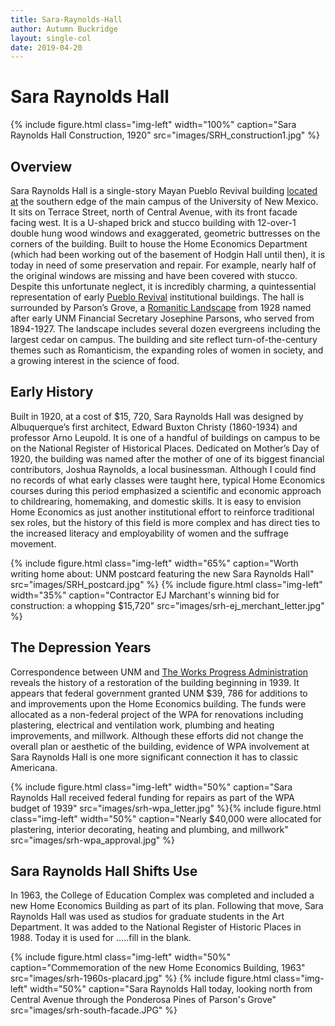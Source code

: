```yaml
---
title: Sara-Raynolds-Hall
author: Autumn Buckridge
layout: single-col
date: 2019-04-20
---
```



# Sara Raynolds Hall

{% include figure.html class="img-left" width="100%" caption="Sara Raynolds Hall Construction, 1920" src="images/SRH_construction1.jpg" %}

## Overview 

Sara Raynolds Hall is a single-story Mayan Pueblo Revival building [located at](https://www.google.com/maps/place/Sara+Raynolds+Hall+(Classroom+Building),+2000+Redondo+S+Dr,+Albuquerque,+NM+87106/@35.081471,-106.6261518,17z/data=!3m1!4b1!4m5!3m4!1s0x87220b60b7f0a033:0xc77f4694198c1582!8m2!3d35.0814666!4d-106.6239631) the southern edge of the main campus of the University of New Mexico. It sits on Terrace Street, north of Central Avenue, with its front facade facing west. It is a U-shaped brick and stucco building with 12-over-1 double hung wood windows and exaggerated, geometric buttresses on the corners of the building. Built to house the Home Economics Department (which had been working out of the basement of Hodgin Hall until then), it is today in need of some preservation and repair. For example, nearly half of the original windows are missing and have been covered with stucco. Despite this unfortunate neglect, it is incredibly charming, a quintessential representation of early [Pueblo Revival](https://en.wikipedia.org/wiki/Pueblo_Revival_architecture) institutional buildings. The hall is surrounded by Parson’s Grove, a [Romanitic Landscape](https://www.themorgan.org/exhibitions/romantic-gardens) from 1928 named after early UNM Financial Secretary Josephine Parsons, who served from 1894-1927. The landscape includes several dozen evergreens including the largest cedar on campus. The building and site reflect turn-of-the-century themes such as Romanticism, the expanding roles of women in society, and a growing interest in the science of food. 

## Early History


Built in 1920, at a cost of $15, 720, Sara Raynolds Hall was designed by Albuquerque’s first architect, Edward Buxton Christy (1860-1934) and professor Arno Leupold. It is one of a handful of buildings on campus to be on the National Register of Historical Places. Dedicated on Mother’s Day of 1920, the building was named after the mother of one of its biggest financial contributors, Joshua Raynolds, a local businessman. Although I could find no records of what early classes were taught here, typical Home Economics courses during this period emphasized a scientific and economic approach to childrearing, homemaking, and domestic skills. It is easy to envision Home Economics as just another institutional effort to reinforce traditional sex roles, but the history of this field is more complex and has direct ties to the increased literacy and employability of women and the suffrage movement.  

{% include figure.html class="img-left" width="65%" caption="Worth writing home about: UNM postcard featuring the new Sara Raynolds Hall" src="images/SRH_postcard.jpg" %}
{% include figure.html class="img-left" width="35%" caption="Contractor EJ Marchant's winning bid for construction: a whopping $15,720" src="images/srh-ej_merchant_letter.jpg" %}



## The Depression Years



Correspondence between UNM and [The Works Progress Administration](https://www.pbs.org/wgbh/americanexperience/features/surviving-the-dust-bowl-works-progress-administration-wpa/) reveals the history of a restoration of the building beginning in 1939. It appears that federal government granted UNM $39, 786 for additions to and improvements upon the Home Economics building. The funds were allocated as a non-federal project of the WPA for renovations including plastering, electrical and ventilation work, plumbing and heating improvements, and millwork. Although these efforts did not change the overall plan or aesthetic of the building, evidence of WPA involvement at Sara Raynolds Hall is one more significant connection it has to classic Americana. 

{% include figure.html class="img-left" width="50%" caption="Sara Raynolds Hall received federal funding for repairs as part of the WPA budget of 1939" src="images/srh-wpa_letter.jpg" %}{% include figure.html class="img-left" width="50%" caption="Nearly $40,000 were allocated for plastering, interior decorating, heating and plumbing, and millwork" src="images/srh-wpa_approval.jpg" %}


## Sara Raynolds Hall Shifts Use



In 1963, the College of Education Complex was completed and included a new Home Economics Building as part of its plan. Following that move, Sara Raynolds Hall was used as studios for graduate students in the Art Department. It was added to the National Register of Historic Places in 1988. Today it is used for …..fill in the blank.  

{% include figure.html class="img-left" width="50%" caption="Commemoration of the new Home Economics Building, 1963" src="images/srh-1960s-placard.jpg" %}
{% include figure.html class="img-left" width="50%" caption="Sara Raynolds Hall today, looking north from Central Avenue through the Ponderosa Pines of Parson's Grove" src="images/srh-south-facade.JPG" %}

